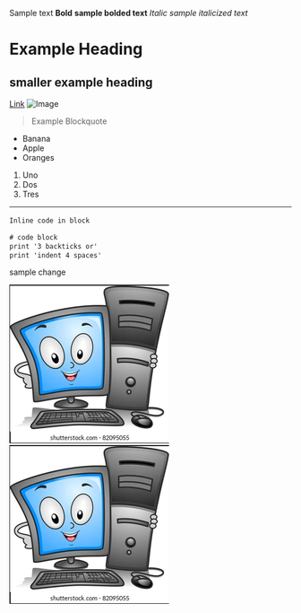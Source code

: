 Sample text
**Bold** **sample bolded text**
*Italic* *sample italicized text*
# Example Heading
## smaller example heading
[Link](www.youtube.com)
![Image](https://image.shutterstock.com/image-vector/illustration-computer-monitor-holding-cpu-260nw-82095055.jpg)
> Example Blockquote

* Banana
* Apple
* Oranges

1. Uno
2. Dos
3. Tres
---
`Inline code in block`

```
# code block
print '3 backticks or'
print 'indent 4 spaces'
```

sample change

![Image](lab2examples/Capture.PNG)
![Image](lab2examples/images/Capture.PNG)